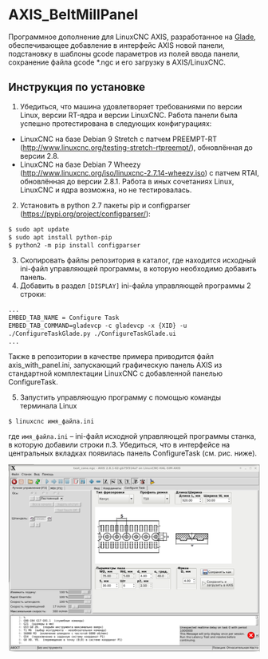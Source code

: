 # AXIS_BeltMillPanel

Программное дополнение для LinuxCNC AXIS, разработанное на [Glade](http://linuxcnc.org/docs/devel/html/gui/gladevcp.html), обеспечивающее добавление в интерфейс AXIS новой панели, подстановку в шаблоны gcode параметров из полей ввода панели, сохранение файла gcode *.ngc и его загрузку в AXIS/LinuxCNC.

## Инструкция по установке

1.	Убедиться, что машина удовлетворяет требованиями по версии Linux, версии RT-ядра и версии LinuxCNC. Работа панели была успешно протестирована в следующих конфигурациях:
  * LinuxCNC на базе Debian 9 Stretch с патчем PREEMPT-RT (http://www.linuxcnc.org/testing-stretch-rtpreempt/), обновлённая до версии 2.8.
  * LinuxCNC на базе Debian 7 Wheezy (http://www.linuxcnc.org/iso/linuxcnc-2.7.14-wheezy.iso) с патчем RTAI, обновлённая до версии 2.8.1.
Работа в иных сочетаниях Linux, LinuxCNC и ядра возможна, но не тестировалась.
2. Установить в python 2.7 пакеты pip и configparser (https://pypi.org/project/configparser/):
```
$ sudo apt update
$ sudo apt install python-pip
$ python2 -m pip install configparser
```
3. Скопировать файлы репозитория в каталог, где находится исходный ini-файл управляющей программы, в которую необходимо добавить панель.
4. Добавить в раздел ```[DISPLAY]``` ini-файла управляющей программы 2 строки:
```
...
EMBED_TAB_NAME = Configure Task
EMBED_TAB_COMMAND=gladevcp -c gladevcp -x {XID} -u ./ConfigureTaskGlade.py ./ConfigureTaskGlade.ui
...
```
Также в репозитории в качестве примера приводится файл axis_with_panel.ini, запускающий графическую панель AXIS из стандартной комплектации LinuxCNC с добавленной панелью ConfigureTask.

5. Запустить управляющую программу с помощью команды терминала Linux
```
$ linuxcnc имя_файла.ini
```
где ```имя_файла.ini``` – ini-файл исходной управляющей программы станка, в которую добавили строки п.3. Убедиться, что в интерфейсе на центральных вкладках появилась панель ConfigureTask (см. рис. ниже).

![ConfigureTaskPanel](ConfigureTaskPanel.png)
